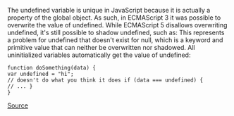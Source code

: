The undefined variable is unique in JavaScript because it is actually a property of the global object. As such, in ECMAScript 3 it was possible to overwrite the value of undefined. While ECMAScript 5 disallows overwriting undefined, it's still possible to shadow undefined, such as:
This represents a problem for undefined that doesn't exist for null, which is a keyword and primitive value that can neither be overwritten nor shadowed.
All uninitialized variables automatically get the value of undefined:

```
function doSomething(data) {
var undefined = "hi";
// doesn't do what you think it does if (data === undefined) {
// ... }
}

```

[Source](http://eslint.org/docs/rules/no-undefined)
